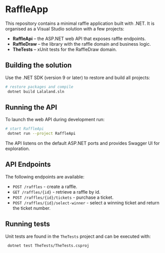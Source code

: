 # RaffleApp

This repository contains a minimal raffle application built with .NET. It is organised as a Visual Studio solution with a few projects:

- **RaffleApi** – the ASP.NET web API that exposes raffle endpoints.
- **RaffleDraw** – the library with the raffle domain and business logic.
- **TheTests** – xUnit tests for the RaffleDraw domain.

## Building the solution

Use the .NET SDK (version 9 or later) to restore and build all projects:

```bash
# restore packages and compile
 dotnet build Lalaland.sln
```

## Running the API

To launch the web API during development run:

```bash
# start RaffleApi
 dotnet run --project RaffleApi
```

The API listens on the default ASP.NET ports and provides Swagger UI for exploration.

## API Endpoints

The following endpoints are available:

- `POST /raffles` - create a raffle.
- `GET /raffles/{id}` - retrieve a raffle by id.
- `POST /raffles/{id}/tickets` - purchase a ticket.
- `POST /raffles/{id}/select-winner` - select a winning ticket and return the ticket number.

## Running tests

Unit tests are found in the `TheTests` project and can be executed with:

```bash
 dotnet test TheTests/TheTests.csproj
```


